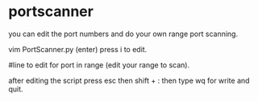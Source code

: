 # portscanner

you can edit the port numbers and do your own range port scanning.

vim PortScanner.py (enter)
press i to edit.

#line to edit
for port in range (edit your range to scan).

after editing the script press esc then shift + :
then type wq for write and quit.
